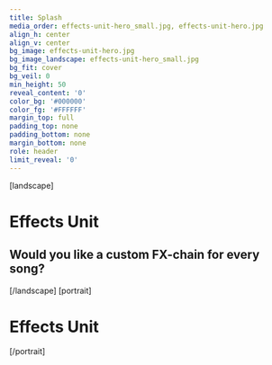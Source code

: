 ```yaml
---
title: Splash
media_order: effects-unit-hero_small.jpg, effects-unit-hero.jpg
align_h: center
align_v: center
bg_image: effects-unit-hero.jpg
bg_image_landscape: effects-unit-hero_small.jpg
bg_fit: cover
bg_veil: 0
min_height: 50
reveal_content: '0'
color_bg: '#000000'
color_fg: '#FFFFFF'
margin_top: full
padding_top: none
padding_bottom: none
margin_bottom: none
role: header
limit_reveal: '0'
---
```


[landscape]
# Effects Unit
## Would you like a custom FX-chain for every song?
[/landscape]
[portrait]
# Effects Unit
[/portrait]

